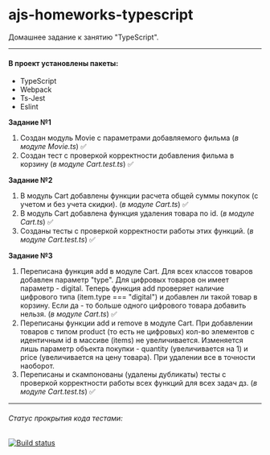 # ajs-homeworks-typescript

Домашнее задание к занятию "TypeScript".

***

#### В проект установлены пакеты:

+ TypeScript
+ Webpack
+ Ts-Jest
+ Eslint

**Задание №1**

1. Создан модуль Movie с параметрами добавляемого фильма (*в модуле Movie.ts*) ✅
2. Создан тест с проверкой корректности добавления фильма в корзину (*в модуле Cart.test.ts*) ✅


**Задание №2**

1. В модуль Cart добавлены функции расчета общей суммы покупок (с учетом и без учета скидки). (*в модуле Cart.ts*) ✅
2. В модуль Cart добавлена функция удаления товара по id. (*в модуле Cart.ts*) ✅
3. Созданы тесты с проверкой корректности работы этих функций. (*в модуле Cart.test.ts*) ✅
 
**Задание №3**

1. Переписана функция add в модуле Cart. Для всех классов товаров добавлен параметр "type". Для цифровых товаров он имеет параметр - digital. Теперь функция add проверяет наличие цифрового типа (item.type === "digital") и добавлен ли такой товар в корзину. Если да - то больше одного цифрового товара добавить нельзя. (*в модуле Cart.ts*) ✅
2. Переписаны функции add и remove в модуле Cart. При добавлении товаров с типом product (то есть не цифровых) кол-во элементов с идентичным id в массиве (items) не увеличивается. Изменяется лишь параметр объекта покупки - quantity (увеличивается на 1) и price (увеличивается на цену товара). При удалении все в точности наоборот.
3. Переписаны и скампонованы (удалены дубликаты) тесты с проверкой корректности работы всех функций для всех задач дз. (*в модуле Cart.test.ts*) ✅   
***

###### Статус прокрытия кода тестами:
[![Build status](https://ci.appveyor.com/api/projects/status/c7o57ak90yqys1b8?svg=true)](https://ci.appveyor.com/project/Nikolay87-ru/ajs-homeworks-typescript)